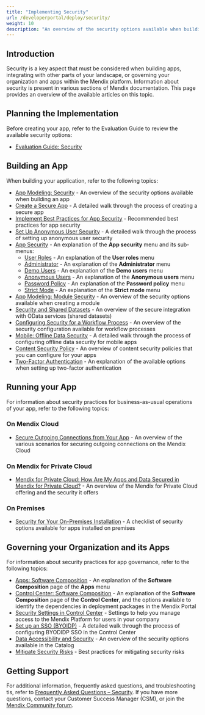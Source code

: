 ```yaml
---
title: "Implementing Security"
url: /developerportal/deploy/security/
weight: 10
description: "An overview of the security options available when building, running, and governing your apps."
---
```


## Introduction

Security is a key aspect that must be considered when building apps, integrating with other parts of your landscape, or governing your organization and apps within the Mendix platform. Information about security is present in various sections of Mendix documentation. This page provides an overview of the available articles on this topic.

## Planning the Implementation

Before creating your app, refer to the Evaluation Guide to review the available security options:

* [Evaluation Guide: Security](https://www.mendix.com/evaluation-guide/enterprise-capabilities/security/)

## Building an App

When building your application, refer to the following topics:

* [App Modeling: Security](/refguide/security/) - An overview of the security options available when building an app
* [Create a Secure App](/howto/security/create-a-secure-app/) - A detailed walk through the process of creating a secure app
* [Implement Best Practices for App Security](/howto/security/best-practices-security/) - Recommended best practices for app security
* [Set Up Anonymous User Security](/howto/security/set-up-anonymous-user-security/) - A detailed walk through the process of setting up anonymous user security
* [App Security](/refguide/app-security/) - An explanation of the **App security** menu and its sub-menus:
    * [User Roles](/refguide/user-roles/) - An explanation of the **User roles** menu
    * [Administrator](/refguide/administrator/) - An explanation of the **Administrator** menu  
    * [Demo Users](/refguide/demo-users/) - An explanation of the **Demo users** menu
    * [Anonymous Users](/refguide/anonymous-users/) - An explanation of the **Anonymous users** menu   
    * [Password Policy](/refguide/password-policy/) - An explanation of the **Password policy** menu
    * [Strict Mode](/refguide/strict-mode/) - An explanation of the **Strict mode** menu 
* [App Modeling: Module Security](/refguide/module-security/) - An overview of the security options available when creating a module
* [Security and Shared Datasets](/refguide/security-shared-datasets/) - An overview of the secure integration with OData services (shared datasets)
* [Configuring Security for a Workflow Process](/refguide/workflow-security/) - An overview of the security configuration available for workflow processes
* [Mobile: Offline Data Security](/refguide/mobile/building-efficient-mobile-apps/offlinefirst-data/local-data-security/) - A detailed walk through the process of configuring offline data security for mobile apps
* [Content Security Policy](/howto/security/csp/) -  An overview of content security policies that you can configure for your apps
* [Two-Factor Authentication](/developerportal/deploy/two-factor-authentication/) - An explanation of the available options when setting up two-factor authentication

## Running your App

For information about security practices for business-as-usual operations of your app, refer to the following topics:

### On Mendix Cloud

* [Secure Outgoing Connections from Your App](/developerportal/deploy/securing-outgoing-connections-from-your-application/ ) - An overview of the various scenarios for securing outgoing connections on the Mendix Cloud

### On Mendix for Private Cloud

* [Mendix for Private Cloud: How Are My Apps and Data Secured in Mendix for Private Cloud?](https://www.mendix.com/evaluation-guide/deployment/private-cloud/mendix-private-cloud/) - An overview of the Mendix for Private Cloud offering and the security it offers 

### On Premises

* [Security for Your On-Premises Installation](/developerportal/deploy/security-checklist-for-your-on-premises-installation/) - A checklist of security options available for apps installed on premises

## Governing your Organization and its Apps

For information about security practices for app governance, refer to the following topics:

* [Apps: Software Composition](/developerportal/deploy/software-composition/) - An explanation of the **Software Composition** page of the **Apps** menu
* [Control Center: Software Composition](/control-center/software-composition/) - An explanation of the **Software Composition** page of the **Control Center**, and the options available to identify the dependencies in deployment packages in the Mendix Portal
* [Security Settings in Control Center](/control-center/security/) - Settings to help you manage access to the Mendix Platform for users in your company
* [Set up an SSO (BYOIDP)](/control-center/security/set-up-sso-byoidp/) -  A detailed walk through the process of configuring BYODIDP SSO in the Control Center
* [Data Accessibility and Security](/catalog/manage/security/) - An overview of the security options available in the Catalog
* [Mitigate Security Risks](https://www.mendix.com/evaluation-guide/governance/risk-control/mitigate-security-risk/) - Best practices for mitigating security risks

## Getting Support

For additional information, frequently asked questions, and troubleshooting tis, refer to [Frequently Asked Questions – Security](/support/security-findings-faq/). If you have more questions, contact your Customer Success Manager (CSM), or join the [Mendix Community forum](https://community.mendix.com/p/community).
